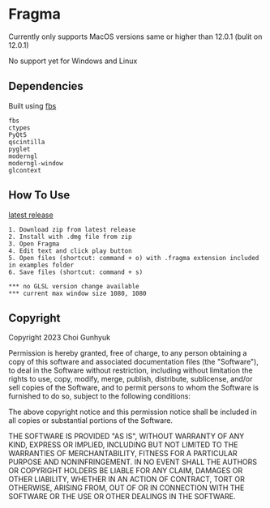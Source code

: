 # Fragma
Currently only supports MacOS versions same or higher than 12.0.1 (bulit on 12.0.1)

No support yet for Windows and Linux

## Dependencies
Built using [fbs](https://build-system.fman.io/)
```
fbs
ctypes
PyQt5
qscintilla
pyglet
moderngl
moderngl-window
glcontext
```

## How To Use
[latest release](https://github.com/hlp-pls/Fragma/releases/latest)
```
1. Download zip from latest release
2. Install with .dmg file from zip
3. Open Fragma
4. Edit text and click play button
5. Open files (shortcut: command + o) with .fragma extension included in examples folder
6. Save files (shortcut: command + s)

*** no GLSL version change available
*** current max window size 1080, 1080
```

## Copyright

Copyright 2023 Choi Gunhyuk

Permission is hereby granted, free of charge, to any person obtaining a copy of this software and associated documentation files (the "Software"), to deal in the Software without restriction, including without limitation the rights to use, copy, modify, merge, publish, distribute, sublicense, and/or sell copies of the Software, and to permit persons to whom the Software is furnished to do so, subject to the following conditions:

The above copyright notice and this permission notice shall be included in all copies or substantial portions of the Software.

THE SOFTWARE IS PROVIDED "AS IS", WITHOUT WARRANTY OF ANY KIND, EXPRESS OR IMPLIED, INCLUDING BUT NOT LIMITED TO THE WARRANTIES OF MERCHANTABILITY, FITNESS FOR A PARTICULAR PURPOSE AND NONINFRINGEMENT. IN NO EVENT SHALL THE AUTHORS OR COPYRIGHT HOLDERS BE LIABLE FOR ANY CLAIM, DAMAGES OR OTHER LIABILITY, WHETHER IN AN ACTION OF CONTRACT, TORT OR OTHERWISE, ARISING FROM, OUT OF OR IN CONNECTION WITH THE SOFTWARE OR THE USE OR OTHER DEALINGS IN THE SOFTWARE.